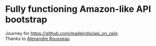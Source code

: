 # Fully functioning Amazon-like API bootstrap

Journey for https://github.com/madeindjs/api_on_rails <br />
Thanks to [Alexandre Rousseau](https://github.com/madeindjs)

